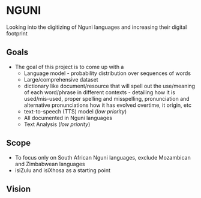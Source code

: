 # NGUNI
Looking into the digitizing of Nguni languages and increasing their digital footprint

## Goals

* The goal of this project is to come up with a 
  - Language model -  probability distribution over sequences of words
  - Large/comprehensive dataset
  - dictionary like document/resource that will spell out the use/meaning of each word/phrase in different contexts - detailing how it is used/mis-used, proper spelling and misspelling, pronunciation and alternative pronunciations how it has evolved overtime, it origin, etc
  -  text-to-speech (TTS) model (*low priority*)
  - All documented in Nguni languages
  - Text Analysis (*low priority*)


## Scope
 - To focus only on South African Nguni languages, exclude Mozambican and Zimbabwean languages
 - isiZulu and isiXhosa as a starting point

 ## Vision

 